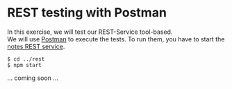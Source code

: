 # REST testing with Postman

In this exercise, we will test our REST-Service tool-based.  
We will use [Postman](https://www.postman.com/) to execute the tests. To run them, you have to start the [notes REST service](../rest).

```console
$ cd ../rest
$ npm start
```

... coming soon ...